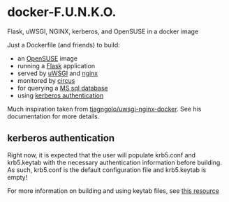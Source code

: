 # docker-F.U.N.K.O.
Flask, uWSGI, NGINX, kerberos, and OpenSUSE in a docker image

Just a Dockerfile (and friends) to build:
 * an [OpenSUSE](https://hub.docker.com/_/opensuse/) image
 * running a [Flask](http://flask.pocoo.org/) application
 * served by [uWSGI](http://uwsgi-docs.readthedocs.io/en/latest/) and [nginx](https://www.nginx.com/)
 * monitored by [circus](http://circus.readthedocs.io/en/latest/)
 * for querying a [MS sql database](https://docs.microsoft.com/en-us/sql/connect/odbc/linux/installing-the-microsoft-odbc-driver-for-sql-server-on-linux)
 * using [kerberos authentication](https://www.eyrie.org/~eagle/software/kstart/)

Much inspiration taken from [tiagngolo/uwsgi-nginx-docker](https://github.com/tiangolo/uwsgi-nginx-flask-docker). See his documentation for more details.

## kerberos authentication
Right now, it is expected that the user will populate krb5.conf and krb5.keytab with the necessary authentication information before building.  As such, krb5.conf is the default configuration file and krb5.keytab is empty!

For more information on building and using keytab files, see [this resource](https://kb.iu.edu/d/aumh)
